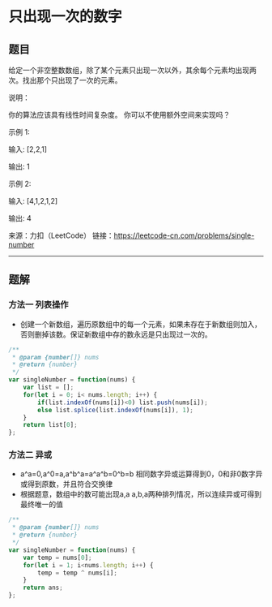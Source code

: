 # 只出现一次的数字

## 题目

给定一个非空整数数组，除了某个元素只出现一次以外，其余每个元素均出现两次。找出那个只出现了一次的元素。

说明：

你的算法应该具有线性时间复杂度。 你可以不使用额外空间来实现吗？

示例 1:

输入: [2,2,1]

输出: 1

示例 2:

输入: [4,1,2,1,2]

输出: 4

来源：力扣（LeetCode）
链接：https://leetcode-cn.com/problems/single-number

---

## 题解

### 方法一 列表操作

- 创建一个新数组，遍历原数组中的每一个元素，如果未存在于新数组则加入，否则删掉该数。保证新数组中存的数永远是只出现过一次的。

```javascript
/**
 * @param {number[]} nums
 * @return {number}
 */
var singleNumber = function(nums) {
    var list = [];
    for(let i = 0; i< nums.length; i++) {
        if(list.indexOf(nums[i])<0) list.push(nums[i]);
        else list.splice(list.indexOf(nums[i]), 1);
    }
    return list[0];
};
```

### 方法二 异或

- a^a=0,a^0=a,a^b^a=a^a^b=0^b=b 相同数字异或运算得到0，0和非0数字异或得到原数，并且符合交换律
- 根据题意，数组中的数可能出现a,a  a,b,a两种排列情况，所以连续异或可得到最终唯一的值

```javascript
/**
 * @param {number[]} nums
 * @return {number}
 */
var singleNumber = function(nums) {
    var temp = nums[0];
    for(let i = 1; i<nums.length; i++) {
        temp = temp ^ nums[i];
    }
    return ans;
};
```
